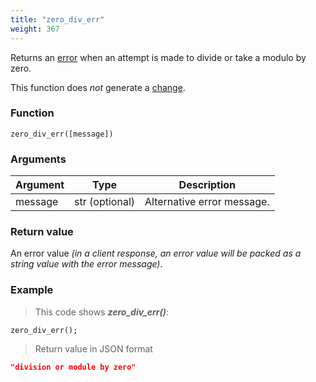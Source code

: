```yaml
---
title: "zero_div_err"
weight: 367
---
```


Returns an [error](../../data-types/error) when an attempt is made to divide or take a modulo by zero.

This function does *not* generate a [change](../../overview/changes).

### Function

`zero_div_err([message])`

### Arguments

Argument | Type | Description
-------- | ---- | -----------
message | str (optional) | Alternative error message.

### Return value

An error value *(in a client response, an error value will be packed as a string value with the error message)*.

### Example

> This code shows ***zero_div_err()***:

```thingsdb,json_response
zero_div_err();
```

> Return value in JSON format

```json
"division or module by zero"
```
